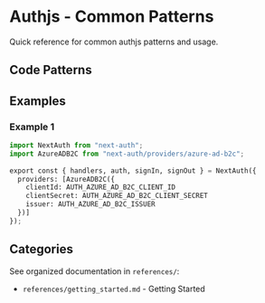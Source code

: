 # Authjs - Common Patterns

Quick reference for common authjs patterns and usage.

## Code Patterns

## Examples

### Example 1

```python
import NextAuth from "next-auth";
import AzureADB2C from "next-auth/providers/azure-ad-b2c";
 
export const { handlers, auth, signIn, signOut } = NextAuth({
  providers: [AzureADB2C({
    clientId: AUTH_AZURE_AD_B2C_CLIENT_ID
    clientSecret: AUTH_AZURE_AD_B2C_CLIENT_SECRET
    issuer: AUTH_AZURE_AD_B2C_ISSUER
  })]
});
```


## Categories

See organized documentation in `references/`:

- `references/getting_started.md` - Getting Started
